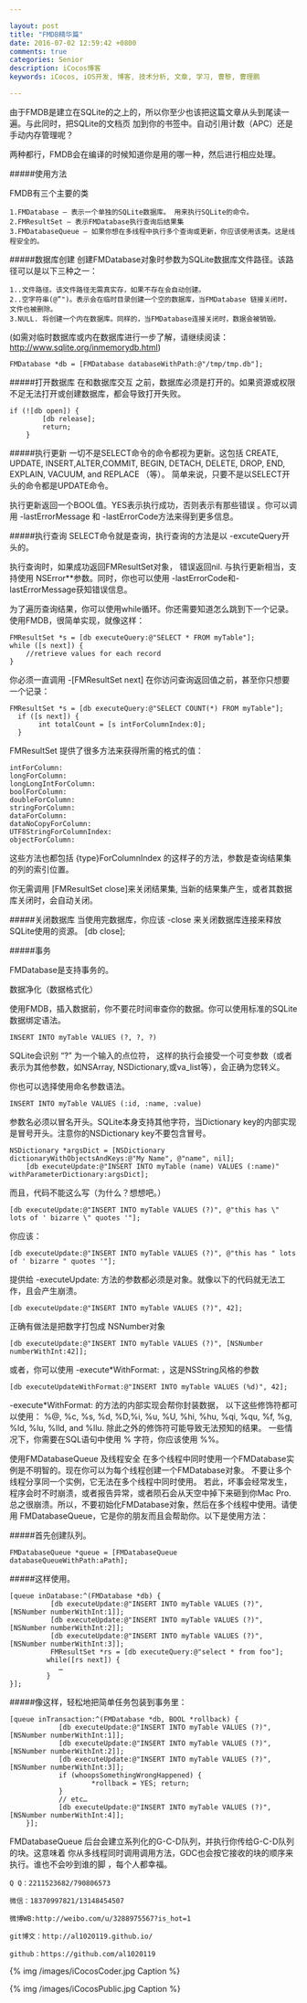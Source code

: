 ```yaml
---

layout: post
title: "FMDB精华篇"
date: 2016-07-02 12:59:42 +0800
comments: true
categories: Senior
description: iCocos博客
keywords: iCocos, iOS开发, 博客, 技术分析, 文章, 学习, 曹黎, 曹理鹏

---
```


由于FMDB是建立在SQLite的之上的，所以你至少也该把这篇文章从头到尾读一遍。与此同时，把SQLite的文档页 加到你的书签中。自动引用计数（APC）还是手动内存管理呢？
 
两种都行，FMDB会在编译的时候知道你是用的哪一种，然后进行相应处理。
 
#####使用方法
 
FMDB有三个主要的类

	1.FMDatabase – 表示一个单独的SQLite数据库。 用来执行SQLite的命令。
	2.FMResultSet – 表示FMDatabase执行查询后结果集
	3.FMDatabaseQueue – 如果你想在多线程中执行多个查询或更新，你应该使用该类。这是线程安全的。
 


<!--more-->



#####数据库创建
创建FMDatabase对象时参数为SQLite数据库文件路径。该路径可以是以下三种之一：

	1..文件路径。该文件路径无需真实存，如果不存在会自动创建。
	2..空字符串(@”")。表示会在临时目录创建一个空的数据库，当FMDatabase 链接关闭时，文件也被删除。
	3.NULL. 将创建一个内在数据库。同样的，当FMDatabase连接关闭时，数据会被销毁。
 
(如需对临时数据库或内在数据库进行一步了解，请继续阅读：http://www.sqlite.org/inmemorydb.html)

    FMDatabase *db = [FMDatabase databaseWithPath:@"/tmp/tmp.db"];   

#####打开数据库
在和数据库交互 之前，数据库必须是打开的。如果资源或权限不足无法打开或创建数据库，都会导致打开失败。
 

    if (![db open]) {    
            [db release];   
            return;    
        }  

 
#####执行更新
一切不是SELECT命令的命令都视为更新。这包括  CREATE, UPDATE, INSERT,ALTER,COMMIT, BEGIN, DETACH, DELETE, DROP, END, EXPLAIN, VACUUM, and REPLACE  （等）。
简单来说，只要不是以SELECT开头的命令都是UPDATE命令。
 
执行更新返回一个BOOL值。YES表示执行成功，否则表示有那些错误 。你可以调用 -lastErrorMessage 和 -lastErrorCode方法来得到更多信息。
 
#####执行查询
SELECT命令就是查询，执行查询的方法是以 -excuteQuery开头的。
 
执行查询时，如果成功返回FMResultSet对象， 错误返回nil. 与执行更新相当，支持使用 NSError**参数。同时，你也可以使用 -lastErrorCode和-lastErrorMessage获知错误信息。
 
为了遍历查询结果，你可以使用while循环。你还需要知道怎么跳到下一个记录。使用FMDB，很简单实现，就像这样：
 

    FMResultSet *s = [db executeQuery:@"SELECT * FROM myTable"];   
    while ([s next]) {   
        //retrieve values for each record   
    }   

 
你必须一直调用   -[FMResultSet next]   在你访问查询返回值之前，甚至你只想要一个记录：
 

    FMResultSet *s = [db executeQuery:@"SELECT COUNT(*) FROM myTable"];   
      if ([s next]) {    
           int totalCount = [s intForColumnIndex:0];   
      }   

 
FMResultSet  提供了很多方法来获得所需的格式的值：
   
    intForColumn:
    longForColumn:
    longLongIntForColumn:
    boolForColumn:
    doubleForColumn:
    stringForColumn:
    dataForColumn:
    dataNoCopyForColumn:
    UTF8StringForColumnIndex:
    objectForColumn:
 
这些方法也都包括 {type}ForColumnIndex 的这样子的方法，参数是查询结果集的列的索引位置。
 
你无需调用  [FMResultSet close]来关闭结果集, 当新的结果集产生，或者其数据库关闭时，会自动关闭。
 
#####关闭数据库
当使用完数据库，你应该 -close 来关闭数据库连接来释放SQLite使用的资源。
    [db close];  
 
#####事务
 
FMDatabase是支持事务的。
 
数据净化（数据格式化）
 
使用FMDB，插入数据前，你不要花时间审查你的数据。你可以使用标准的SQLite数据绑定语法。
 

    INSERT INTO myTable VALUES (?, ?, ?)   

SQLite会识别 “?” 为一个输入的点位符， 这样的执行会接受一个可变参数（或者表示为其他参数，如NSArray, NSDictionary,或va_list等），会正确为您转义。
 
你也可以选择使用命名参数语法。
 

    INSERT INTO myTable VALUES (:id, :name, :value)   

参数名必须以冒名开头。SQLite本身支持其他字符，当Dictionary key的内部实现是冒号开头。注意你的NSDictionary key不要包含冒号。
 

    NSDictionary *argsDict = [NSDictionary dictionaryWithObjectsAndKeys:@"My Name", @"name", nil];    
        [db executeUpdate:@"INSERT INTO myTable (name) VALUES (:name)" withParameterDictionary:argsDict];   

 
而且，代码不能这么写（为什么？想想吧。）

    [db executeUpdate:@"INSERT INTO myTable VALUES (?)", @"this has \" lots of ' bizarre \" quotes '"]; 

你应该：
 

    [db executeUpdate:@"INSERT INTO myTable VALUES (?)", @"this has " lots of ' bizarre " quotes '"];   

 
提供给 -executeUpdate: 方法的参数都必须是对象。就像以下的代码就无法工作，且会产生崩溃。

    [db executeUpdate:@"INSERT INTO myTable VALUES (?)", 42];   

 正确有做法是把数字打包成 NSNumber对象

    [db executeUpdate:@"INSERT INTO myTable VALUES (?)", [NSNumber numberWithInt:42]];   

或者，你可以使用  -execute*WithFormat: ，这是NSString风格的参数

    [db executeUpdateWithFormat:@"INSERT INTO myTable VALUES (%d)", 42];   

 -execute*WithFormat:  的方法的内部实现会帮你封装数据， 以下这些修饰符都可以使用： %@, %c, %s, %d, %D,%i, %u, %U, %hi, %hu, %qi, %qu, %f, %g, %ld, %lu, %lld, and %llu.  除此之外的修饰符可能导致无法预知的结果。 一些情况下，你需要在SQL语句中使用 % 字符，你应该使用 %%。
 
使用FMDatabaseQueue 及线程安全
在多个线程中同时使用一个FMDatabase实例是不明智的。现在你可以为每个线程创建一个FMDatabase对象。 不要让多个线程分享同一个实例，它无法在多个线程中同时使用。 若此，坏事会经常发生，程序会时不时崩溃，或者报告异常，或者陨石会从天空中掉下来砸到你Mac Pro.  总之很崩溃。所以，不要初始化FMDatabase对象，然后在多个线程中使用。请使用 FMDatabaseQueue，它是你的朋友而且会帮助你。以下是使用方法：
 
#####首先创建队列。
 

    FMDatabaseQueue *queue = [FMDatabaseQueue databaseQueueWithPath:aPath]; 

#####这样使用。

    [queue inDatabase:^(FMDatabase *db) {    
              [db executeUpdate:@"INSERT INTO myTable VALUES (?)", [NSNumber numberWithInt:1]];    
              [db executeUpdate:@"INSERT INTO myTable VALUES (?)", [NSNumber numberWithInt:2]];    
              [db executeUpdate:@"INSERT INTO myTable VALUES (?)", [NSNumber numberWithInt:3]];    
              FMResultSet *rs = [db executeQuery:@"select * from foo"];    
             while([rs next]) {   
                …    
             }    
    }];   

#####像这样，轻松地把简单任务包装到事务里：

    [queue inTransaction:^(FMDatabase *db, BOOL *rollback) {    
                [db executeUpdate:@"INSERT INTO myTable VALUES (?)", [NSNumber numberWithInt:1]];    
                [db executeUpdate:@"INSERT INTO myTable VALUES (?)", [NSNumber numberWithInt:2]];    
                [db executeUpdate:@"INSERT INTO myTable VALUES (?)", [NSNumber numberWithInt:3]];    
                if (whoopsSomethingWrongHappened) {    
                        *rollback = YES; return;    
                }   
                // etc…    
                [db executeUpdate:@"INSERT INTO myTable VALUES (?)", [NSNumber numberWithInt:4]];    
        }];   

 
 FMDatabaseQueue  后台会建立系列化的G-C-D队列，并执行你传给G-C-D队列的块。这意味着 你从多线程同时调用调用方法，GDC也会按它接收的块的顺序来执行。谁也不会吵到谁的脚 ，每个人都幸福。



    Q Q：2211523682/790806573

    微信：18370997821/13148454507
    
    微博WB:http://weibo.com/u/3288975567?is_hot=1
    
	git博文：http://al1020119.github.io/
	
	github：https://github.com/al1020119


{% img /images/iCocosCoder.jpg Caption %}  

{% img /images/iCocosPublic.jpg Caption %}  